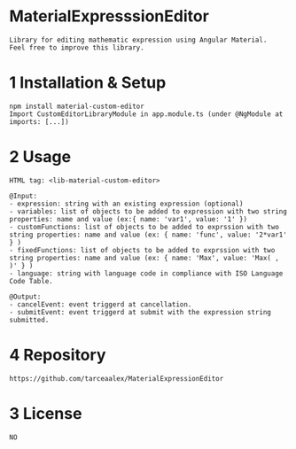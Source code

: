 # MaterialExpresssionEditor
    Library for editing mathematic expression using Angular Material.
    Feel free to improve this library.

# 1 Installation & Setup
    npm install material-custom-editor
    Import CustomEditorLibraryModule in app.module.ts (under @NgModule at imports: [...])

# 2 Usage
    HTML tag: <lib-material-custom-editor>

    @Input:
    - expression: string with an existing expression (optional) 
    - variables: list of objects to be added to expression with two string properties: name and value (ex:{ name: 'var1', value: '1' }) 
    - customFunctions: list of objects to be added to exprssion with two string properties: name and value (ex: { name: 'func', value: '2*var1' } ) 
    - fixedFunctions: list of objects to be added to exprssion with two string properties: name and value (ex: { name: 'Max', value: 'Max( , )' } ) 
    - language: string with language code in compliance with ISO Language Code Table.

    @Output: 
    - cancelEvent: event triggerd at cancellation. 
    - submitEvent: event triggerd at submit with the expression string submitted.
    
# 4 Repository
    https://github.com/tarceaalex/MaterialExpressionEditor    

# 3 License
    NO